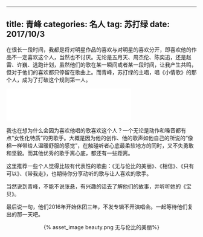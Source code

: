 
---
title: 青峰
categories: 名人
tag: 苏打绿
date: 2017/10/3
---

在很长一段时间，我都是将对明星作品的喜欢与对明星的喜欢分开，即喜欢他的作品不一定喜欢这个人，当然也不讨厌。无论是五月天、周杰伦、陈奕迅，还是赵雷、许巍、逃跑计划，虽然他们的歌在某一瞬间或者某一段时间，让我产生共鸣，但对于他们的喜欢都只停留在歌曲上。而青峰，苏打绿的主唱，唱《小情歌》的那个人，成为了打破这个规则第一人。

<!-- more -->


<iframe frameborder="no" border="0" marginwidth="0" marginheight="0" width=330 height=86 src="//music.163.com/outchain/player?type=2&id=32019043&auto=1&height=66"></iframe>


我也在想为什么会因为喜欢他唱的歌喜欢这个人？一个无论是动作和嗓音都有点“女性化特质”的男歌手。大概是因为他的创作、他的歌声如他自己的所说的“像棉一样带给人温暖舒服的感觉”，在触碰听者心底最柔软地方的同时，又不失勇敢和坚毅。而其他优秀的歌手离心底，都还有一些距离。

这里推荐一些个人觉得比较有代表性的歌曲：《无与伦比的美丽》、《相信》、《只有可以》、《带我走》，也期待你分享动听的歌与让人喜欢的歌手。

当然说到青峰，不能不说张悬，有兴趣的话去了解他们的故事，并听听她的《宝贝》。

最后说一句，他们2016年开始休团三年，不发专辑不开演唱会。一起等待他们复出的那一天吧。

<div style="text-align:center">
{% asset_image beauty.png 无与伦比的美丽%}
</div>